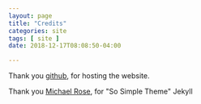 ```yaml
---
layout: page
title: "Credits"
categories: site
tags: [ site ]
date: 2018-12-17T08:08:50-04:00

---
```




Thank you [github](github.com), for hosting the website.

Thank you [Michael Rose](https://mademistakes.com/), for "So Simple Theme" Jekyll
